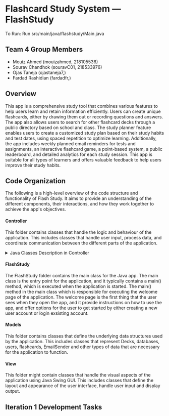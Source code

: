 # Flashcard Study System — FlashStudy

To Run: Run src/main/java/flashstudy/Main.java

## Team 4 Group Members

- Mouiz Ahmed (mouizahmed, 218105536)
- Sourav Chandhok (souravC01, 218533976)
- Ojas Taneja (ojastaneja7,)
- Fardad Rashidian (fardadfr,)

## Overview
This app is a comprehensive study tool that combines various features to help users learn and retain information efficiently. Users can create unique flashcards, either by drawing them out or recording questions and answers. The app also allows users to search for other flashcard decks through a public directory based on school and class. The study planner feature enables users to create a customized study plan based on their study habits and test dates, using spaced repetition to optimize learning. Additionally, the app includes weekly planned email reminders for tests and assignments, an interactive flashcard game, a point-based system, a public leaderboard, and detailed analytics for each study session. This app is suitable for all types of learners and offers valuable feedback to help users improve their study habits.

## Code Organization
The following is a high-level overview of the code structure and functionality of Flash Study. It aims to provide an understanding of the different components, their interactions, and how they work together to achieve the app's objectives.

#### Controller
This folder contains classes that handle the logic and behaviour of the application. This includes classes that handle user input, process data, and coordinate communication between the different parts of the application.

<details>
<summary>Java Classes Description in Controller</summary>

#### Controller

* The Controller class includes a constructor that initializes two objects, userDatabase and deckDatabase, which are instances of UserList and DeckList classes respectively.

* The createNewUser method is used to add a new user to the application. It takes in four parameters - username, email, password, and confirmPassword - and attempts to add a new user to the userDatabase. If the user is successfully added, the method returns true, otherwise it returns false.

* The createNewUser method also includes error handling for NoSuchAlgorithmException and InvalidKeySpecException. These are exceptions that may occur when encrypting the password using hashing functions.

* The Controller class appears to work independently of a MySQL connection, suggesting that it may store and manage user data within the application itself, without the need for an external database.
</details> 

#### FlashStudy
The FlashStudy folder contains the main class for the Java app. The main class is the entry point for the application, and it typically contains a main() method, which is executed when the application is started.
The main() method in the main class which is responsible for executing the welcome page of the application. The welcome page is the first thing that the user sees when they open the app, and it provide instructions on how to use the app, and offer options for the user to get started by either creating a new user account or login exsisting account.
####  Models 
This folder contains classes that define the underlying data structures used by the application. This includes classes that represent Decks, databases, users, flashcards, EmailSender and other types of data that are necessary for the application to function.
####  View
This folder might contain classes that handle the visual aspects of the application using Java Swing GUI. This includes classes that define the layout and appearance of the user interface, handle user input and display output.




## Iteration 1 Development Tasks


